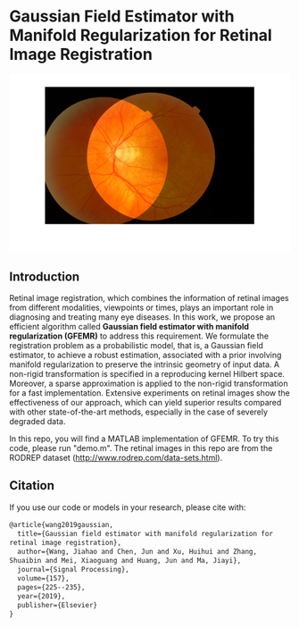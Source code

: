 # Gaussian Field Estimator with Manifold Regularization for Retinal Image Registration
<div align=center><img src="./result_registration.png"/></div>

## Introduction
Retinal image registration, which combines the information of retinal images from different modalities, viewpoints or times, plays an important role in diagnosing and treating many eye diseases. In this work, we propose an efficient algorithm called <b>Gaussian field estimator with manifold regularization (GFEMR)</b> to address this requirement. We formulate the registration problem as a probabilistic model, that is, a Gaussian field estimator, to achieve a robust estimation, associated with a prior involving manifold regularization to preserve the intrinsic geometry of input data. A non-rigid transformation is specified in a reproducing kernel Hilbert space. Moreover, a sparse approximation is applied to the non-rigid transformation for a fast implementation. Extensive experiments on retinal images show the effectiveness of our approach, which can yield superior results compared with other state-of-the-art methods, especially in the case of severely degraded data.

In this repo, you will find a MATLAB implementation of GFEMR. To try this code, please run "demo.m".
The retinal images in this repo are from the RODREP dataset (http://www.rodrep.com/data-sets.html).

## Citation
If you use our code or models in your research, please cite with:
```
@article{wang2019gaussian,
  title={Gaussian field estimator with manifold regularization for retinal image registration},
  author={Wang, Jiahao and Chen, Jun and Xu, Huihui and Zhang, Shuaibin and Mei, Xiaoguang and Huang, Jun and Ma, Jiayi},
  journal={Signal Processing},
  volume={157},
  pages={225--235},
  year={2019},
  publisher={Elsevier}
}
``` 
